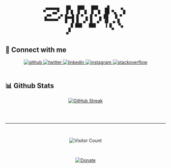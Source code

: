   

<br/>




<div align="center">

  ```
   ▄▄▄▄▄▄   ██   ███   ███   ▄█     ▄  
▀   ▄▄▀   █ █  █  █  █  █  ██ ▀▄   █ 
 ▄▀▀   ▄▀ █▄▄█ █ ▀ ▄ █ ▀ ▄ ██   █ ▀  
 ▀▀▀▀▀▀   █  █ █  ▄▀ █  ▄▀ ▐█  ▄ █   
             █ ███   ███    ▐ █   ▀▄ 
            █                  ▀     
           ▀                         
  ```
  
  
</div>

## 📡 Connect with me  
<div align="center">
<a href="https://github.com/zabbix-byte" target="_blank">
<img src=https://img.shields.io/badge/github-%2324292e.svg?&style=for-the-badge&logo=github&logoColor=white alt=github style="margin-bottom: 5px;" />
</a>
<a href="https://twitter.com/ztrunk_z" target="_blank">
<img src=https://img.shields.io/badge/twitter-%2300acee.svg?&style=for-the-badge&logo=twitter&logoColor=white alt=twitter style="margin-bottom: 5px;" />
</a>
<a href="https://linkedin.com/in/zabbix-byte" target="_blank">
<img src=https://img.shields.io/badge/linkedin-%231E77B5.svg?&style=for-the-badge&logo=linkedin&logoColor=white alt=linkedin style="margin-bottom: 5px;" />
</a>
<a href="https://instagram.com/zabbix_ztrunk" target="_blank">
<img src=https://img.shields.io/badge/instagram-%23000000.svg?&style=for-the-badge&logo=instagram&logoColor=white alt=instagram style="margin-bottom: 5px;" />
</a>
<a href="https://es.stackoverflow.com/users/261079" target="_blank">
<img src=https://img.shields.io/badge/stackoverflow-%23F28032.svg?&style=for-the-badge&logo=stackoverflow&logoColor=white alt=stackoverflow style="margin-bottom: 5px;" />
</a>  
</div>  
  

<br/>  


## 📊 Github Stats  
<div align="center">
  
[![GitHub Streak](http://github-readme-streak-stats.herokuapp.com?user=zabbix-byte&theme=dark&background=000000)](https://git.io/streak-stats)


</div>  

<br/>  

  

<br/>  

----



<br/>  

<div align="center">

![Visitor Count](https://profile-counter.glitch.me/zabbix-byte/count.svg)

</div>  
  

<br/>  

<div align="center">
  
[![Donate](https://img.shields.io/badge/PayPal-00457C?style=for-the-badge&logo=paypal&logoColor=white
)](https://www.paypal.com/donate/?hosted_button_id=5MTHH82ABTJDA)
  
<br />
